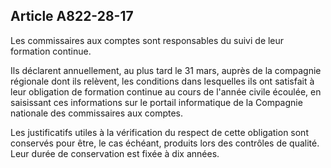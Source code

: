 Article A822-28-17
----
Les commissaires aux comptes sont responsables du suivi de leur formation
continue.

Ils déclarent annuellement, au plus tard le 31 mars, auprès de la compagnie
régionale dont ils relèvent, les conditions dans lesquelles ils ont satisfait à
leur obligation de formation continue au cours de l'année civile écoulée, en
saisissant ces informations sur le portail informatique de la Compagnie
nationale des commissaires aux comptes.

Les justificatifs utiles à la vérification du respect de cette obligation sont
conservés pour être, le cas échéant, produits lors des contrôles de qualité.
Leur durée de conservation est fixée à dix années.
